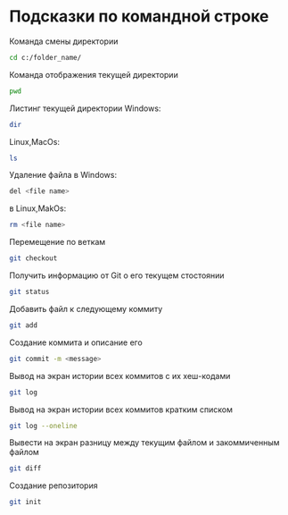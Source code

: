 # Подсказки по командной строке 

 Команда смены директории

```sh
cd c:/folder_name/
```

Команда отображения текущей директории 
```sh
pwd
```
Листинг текущей директории
Windows:
```sh
dir
```
Linux,MacOs:
```sh
ls
```

Удаление файла в Windows:
```sh
del <file name>
```
в Linux,MakOs:
```sh
rm <file name>
```

Перемещение по веткам 
```sh
git checkout
```

Получить информацию  от Git о его текущем стостоянии
```sh
git status
```

Добавить файл к следующему коммиту 
```sh
git add
```

Создание коммита и описание его
```sh
git commit -m <message>
```

Вывод на экран истории всех коммитов с их хеш-кодами
```sh
git log 
```

Вывод на экран истории всех коммитов кратким списком 
```sh
git log --oneline
```

Вывести на экран разницу между текущим файлом и закоммиченным файлом 
```sh
git diff
```

Создание репозитория
```sh
git init
```

